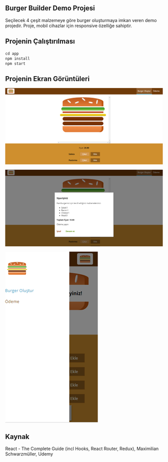 ## Burger Builder Demo Projesi

Seçilecek 4 çeşit malzemeye göre burger oluşturmaya imkan veren demo projedir. Proje, mobil cihazlar için responsive özelliğe sahiptir.

## Projenin Çalıştırılması

```
cd app
npm install
npm start

```

## Projenin Ekran Görüntüleri

![Ana ekran](/public/img/main.PNG)

![Sipariş ekran](/public/img/order.PNG)

![Mobil ekran](/public/img/mobile.PNG)

## Kaynak

 React - The Complete Guide (incl Hooks, React Router, Redux), Maximilian Schwarzmüller, Udemy
